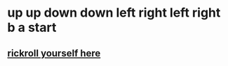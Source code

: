 # up up down down left right left right b a start
## [rickroll yourself here](https://www.youtube.com/watch?v=dQw4w9WgXcQ)
